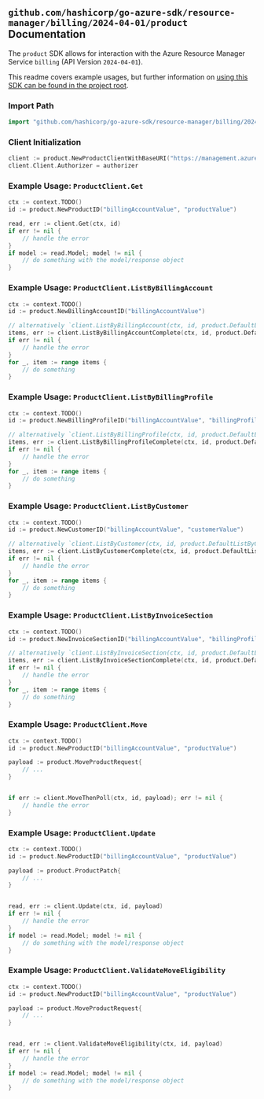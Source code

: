
## `github.com/hashicorp/go-azure-sdk/resource-manager/billing/2024-04-01/product` Documentation

The `product` SDK allows for interaction with the Azure Resource Manager Service `billing` (API Version `2024-04-01`).

This readme covers example usages, but further information on [using this SDK can be found in the project root](https://github.com/hashicorp/go-azure-sdk/tree/main/docs).

### Import Path

```go
import "github.com/hashicorp/go-azure-sdk/resource-manager/billing/2024-04-01/product"
```


### Client Initialization

```go
client := product.NewProductClientWithBaseURI("https://management.azure.com")
client.Client.Authorizer = authorizer
```


### Example Usage: `ProductClient.Get`

```go
ctx := context.TODO()
id := product.NewProductID("billingAccountValue", "productValue")

read, err := client.Get(ctx, id)
if err != nil {
	// handle the error
}
if model := read.Model; model != nil {
	// do something with the model/response object
}
```


### Example Usage: `ProductClient.ListByBillingAccount`

```go
ctx := context.TODO()
id := product.NewBillingAccountID("billingAccountValue")

// alternatively `client.ListByBillingAccount(ctx, id, product.DefaultListByBillingAccountOperationOptions())` can be used to do batched pagination
items, err := client.ListByBillingAccountComplete(ctx, id, product.DefaultListByBillingAccountOperationOptions())
if err != nil {
	// handle the error
}
for _, item := range items {
	// do something
}
```


### Example Usage: `ProductClient.ListByBillingProfile`

```go
ctx := context.TODO()
id := product.NewBillingProfileID("billingAccountValue", "billingProfileValue")

// alternatively `client.ListByBillingProfile(ctx, id, product.DefaultListByBillingProfileOperationOptions())` can be used to do batched pagination
items, err := client.ListByBillingProfileComplete(ctx, id, product.DefaultListByBillingProfileOperationOptions())
if err != nil {
	// handle the error
}
for _, item := range items {
	// do something
}
```


### Example Usage: `ProductClient.ListByCustomer`

```go
ctx := context.TODO()
id := product.NewCustomerID("billingAccountValue", "customerValue")

// alternatively `client.ListByCustomer(ctx, id, product.DefaultListByCustomerOperationOptions())` can be used to do batched pagination
items, err := client.ListByCustomerComplete(ctx, id, product.DefaultListByCustomerOperationOptions())
if err != nil {
	// handle the error
}
for _, item := range items {
	// do something
}
```


### Example Usage: `ProductClient.ListByInvoiceSection`

```go
ctx := context.TODO()
id := product.NewInvoiceSectionID("billingAccountValue", "billingProfileValue", "invoiceSectionValue")

// alternatively `client.ListByInvoiceSection(ctx, id, product.DefaultListByInvoiceSectionOperationOptions())` can be used to do batched pagination
items, err := client.ListByInvoiceSectionComplete(ctx, id, product.DefaultListByInvoiceSectionOperationOptions())
if err != nil {
	// handle the error
}
for _, item := range items {
	// do something
}
```


### Example Usage: `ProductClient.Move`

```go
ctx := context.TODO()
id := product.NewProductID("billingAccountValue", "productValue")

payload := product.MoveProductRequest{
	// ...
}


if err := client.MoveThenPoll(ctx, id, payload); err != nil {
	// handle the error
}
```


### Example Usage: `ProductClient.Update`

```go
ctx := context.TODO()
id := product.NewProductID("billingAccountValue", "productValue")

payload := product.ProductPatch{
	// ...
}


read, err := client.Update(ctx, id, payload)
if err != nil {
	// handle the error
}
if model := read.Model; model != nil {
	// do something with the model/response object
}
```


### Example Usage: `ProductClient.ValidateMoveEligibility`

```go
ctx := context.TODO()
id := product.NewProductID("billingAccountValue", "productValue")

payload := product.MoveProductRequest{
	// ...
}


read, err := client.ValidateMoveEligibility(ctx, id, payload)
if err != nil {
	// handle the error
}
if model := read.Model; model != nil {
	// do something with the model/response object
}
```
